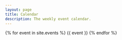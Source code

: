 ```yaml
---
layout: page
title: Calendar
description: The weekly event calendar.
---
```


{% for event in site.events %}
{{ event }}
{% endfor %}
